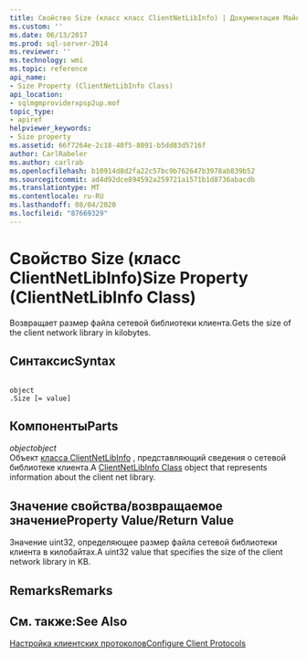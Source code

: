 ```yaml
---
title: Свойство Size (класс класс ClientNetLibInfo) | Документация Майкрософт
ms.custom: ''
ms.date: 06/13/2017
ms.prod: sql-server-2014
ms.reviewer: ''
ms.technology: wmi
ms.topic: reference
api_name:
- Size Property (ClientNetLibInfo Class)
api_location:
- sqlmgmproviderxpsp2up.mof
topic_type:
- apiref
helpviewer_keywords:
- Size property
ms.assetid: 66f7264e-2c18-40f5-8091-b5dd83d5716f
author: CarlRabeler
ms.author: carlrab
ms.openlocfilehash: b10914d8d2fa22c57bc9b762647b3978ab839b52
ms.sourcegitcommit: ad4d92dce894592a259721a1571b1d8736abacdb
ms.translationtype: MT
ms.contentlocale: ru-RU
ms.lasthandoff: 08/04/2020
ms.locfileid: "87669329"
---
```

# <a name="size-property-clientnetlibinfo-class"></a><span data-ttu-id="7bc57-102">Свойство Size (класс ClientNetLibInfo)</span><span class="sxs-lookup"><span data-stu-id="7bc57-102">Size Property (ClientNetLibInfo Class)</span></span>
  <span data-ttu-id="7bc57-103">Возвращает размер файла сетевой библиотеки клиента.</span><span class="sxs-lookup"><span data-stu-id="7bc57-103">Gets the size of the client network library in kilobytes.</span></span>  
  
## <a name="syntax"></a><span data-ttu-id="7bc57-104">Синтаксис</span><span class="sxs-lookup"><span data-stu-id="7bc57-104">Syntax</span></span>  
  
```  
  
object  
.Size [= value]  
```  
  
## <a name="parts"></a><span data-ttu-id="7bc57-105">Компоненты</span><span class="sxs-lookup"><span data-stu-id="7bc57-105">Parts</span></span>  
 <span data-ttu-id="7bc57-106">*object*</span><span class="sxs-lookup"><span data-stu-id="7bc57-106">*object*</span></span>  
 <span data-ttu-id="7bc57-107">Объект [класса ClientNetLibInfo](clientnetlibinfo-class.md) , представляющий сведения о сетевой библиотеке клиента.</span><span class="sxs-lookup"><span data-stu-id="7bc57-107">A [ClientNetLibInfo Class](clientnetlibinfo-class.md) object that represents information about the client net library.</span></span>  
  
## <a name="property-valuereturn-value"></a><span data-ttu-id="7bc57-108">Значение свойства/возвращаемое значение</span><span class="sxs-lookup"><span data-stu-id="7bc57-108">Property Value/Return Value</span></span>  
 <span data-ttu-id="7bc57-109">Значение uint32, определяющее размер файла сетевой библиотеки клиента в килобайтах.</span><span class="sxs-lookup"><span data-stu-id="7bc57-109">A uint32 value that specifies the size of the client network library in KB.</span></span>  
  
## <a name="remarks"></a><span data-ttu-id="7bc57-110">Remarks</span><span class="sxs-lookup"><span data-stu-id="7bc57-110">Remarks</span></span>  
  
## <a name="see-also"></a><span data-ttu-id="7bc57-111">См. также:</span><span class="sxs-lookup"><span data-stu-id="7bc57-111">See Also</span></span>  
 [<span data-ttu-id="7bc57-112">Настройка клиентских протоколов</span><span class="sxs-lookup"><span data-stu-id="7bc57-112">Configure Client Protocols</span></span>](https://technet.microsoft.com/library/ms181035.aspx)  
  
  
